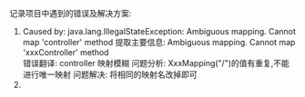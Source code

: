  记录项目中遇到的错误及解决方案:
 1. Caused by: java.lang.IllegalStateException: Ambiguous mapping. Cannot map 'controller' method 
  提取主要信息:   Ambiguous mapping. Cannot map 'xxxController' method    
     错误翻译: controller 映射模糊
     问题分析: XxxMapping("/")的值有重复,不能进行唯一映射
     问题解决: 将相同的映射名改掉即可
 2.